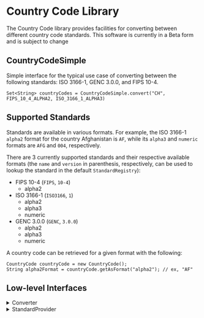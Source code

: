 # Country Code Library

The Country Code library provides facilities for converting between different country code standards.
This software is currently in a Beta form and is subject to change

## CountryCodeSimple

Simple interface for the typical use case of converting between the following standards: ISO 3166-1, 
GENC 3.0.0, and FIPS 10-4. 
 
```   
Set<String> countryCodes = CountryCodeSimple.convert("CH", FIPS_10_4_ALPHA2, ISO_3166_1_ALPHA3)
```   

## Supported Standards
Standards are available in various formats. For example, the ISO 3166-1 `alpha2` format for the country
Afghanistan is `AF`, while its `alpha3` and `numeric` formats are `AFG` and `004`, respectively.

There are 3 currently supported standards and their respective available formats (the `name` and `version`
in parenthesis, respectively, can be used to lookup the standard in the default `StandardRegistry`):
* FIPS 10-4 (`FIPS`, `10-4`)
  - alpha2
* ISO 3166-1 (`ISO3166`, `1`)
  - alpha2
  - alpha3
  - numeric
* GENC 3.0.0 (`GENC`, `3.0.0`)
  - alpha2
  - alpha3
  - numeric
  
A country code can be retrieved for a given format with the following:

    CountryCode countryCode = new CountryCode();
    String alpha2Format = countryCode.getAsFormat("alpha2"); // ex, "AF"


## Low-level Interfaces
<details>
  <summary>
    Converter
  </summary>
  The converter is used to convert between country code standards. Standards can be retrieved via the `StandardRegistry`.
      
  ```    
    Converter converter = new CountryCodeConverter();
    
    StandardRegistry registry = StandardRegistryImpl.getInstance();
    StandardProvider fipsStandard = registry.lookup("FIPS", "10-4");
    StandardProvider isoStandard = registry.lookup("ISO3166", "1");
    
    // converting from FIPS 10-4 to ISO 3166-1 with alpha2
    Set<CountryCode> convertedCountryCodes = converter.fromAlpha2("AF", fipsStandard.getStandard(), isoStandard.getStandard());
    
    // converting from FIPS 10-4 to ISO 3166-1 with alpha3
    Set<CountryCode> convertedCountryCodes = converter.fromAlpha3("AFG", fipsStandard.getStandard(), isoStandard.getStandard());
    
    // converting from FIPS 10-4 to ISO 3166-1 with numeric
    Set<CountryCode> convertedCountryCodes = converter.fromNumeric("004", fipsStandard.getStandard(), isoStandard.getStandard());
  
  ```
</details>
<details>
  <summary>
    StandardProvider
  </summary>
  
  ```
    StandardRegistry registry = StandardRegistryImpl.getInstance();
    StandardProvider isoStandard = registry.lookup("ISO3166", "1");
  
    // converting from ISO 3166-1 alpha2 to ISO 3166-1 alpha3
    Optional<CountryCode> optionalCountryCode =
            isoStandard
                .getStandardEntries()
                .stream()
                .filter(c -> c.getAsFormat("alpha2").equals("AT"))
                .findFirst();
  
    if (optionalCountryCode.isPresent())
      System.out.println(optionalCountryCode.get().getAsFormat("alpha3"));
  
  ```
</details>
